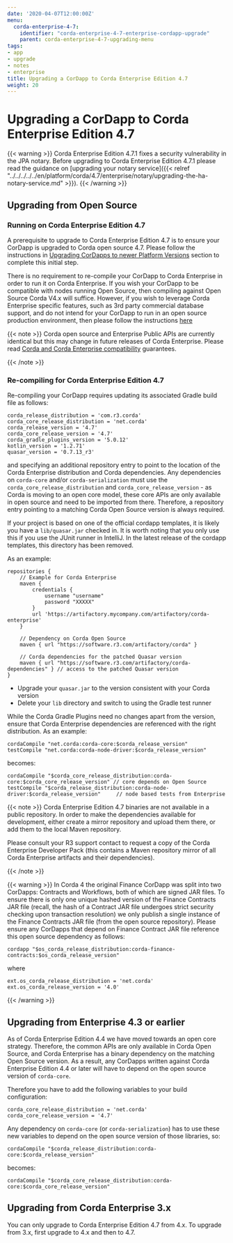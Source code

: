 ```yaml
---
date: '2020-04-07T12:00:00Z'
menu:
  corda-enterprise-4-7:
    identifier: "corda-enterprise-4-7-enterprise-cordapp-upgrade"
    parent: corda-enterprise-4-7-upgrading-menu
tags:
- app
- upgrade
- notes
- enterprise
title: Upgrading a CorDapp to Corda Enterprise Edition 4.7
weight: 20
---
```





# Upgrading a CorDapp to Corda Enterprise Edition 4.7

{{< warning >}}
Corda Enterprise Edition 4.7.1 fixes a security vulnerability in the JPA notary. Before upgrading to Corda Enterprise Edition 4.7.1 please read the guidance on [upgrading your notary service]({{< relref "../../../../../en/platform/corda/4.7/enterprise/notary/upgrading-the-ha-notary-service.md" >}}).
{{< /warning >}}

## Upgrading from Open Source


### Running on Corda Enterprise Edition 4.7

A prerequisite to upgrade to Corda Enterprise Edition 4.7 is to ensure your CorDapp is upgraded to Corda open source 4.7.
Please follow the instructions in [Upgrading CorDapps to newer Platform Versions](app-upgrade-notes.md) section to complete this initial step.

There is no requirement to re-compile your CorDapp to Corda Enterprise in order to run it on Corda Enterprise. If you wish your CorDapp to
be compatible with nodes running Open Source, then compiling against Open Source Corda V4.x will suffice.
However, if you wish to leverage Corda Enterprise specific features, such as 3rd party commercial database support, and do not intend
for your CorDapp to run in an open source production environment, then please follow the instructions [here](#re-compiling-for-corda-enterprise-47)

{{< note >}}
Corda open source and Enterprise Public APIs are currently identical but this may change in future releases of Corda Enterprise.
Please read [Corda and Corda Enterprise compatibility](version-compatibility.md) guarantees.

{{< /note >}}


### Re-compiling for Corda Enterprise Edition 4.7

Re-compiling your CorDapp requires updating its associated Gradle build file as follows:

```shell
corda_release_distribution = 'com.r3.corda'
corda_core_release_distribution = 'net.corda'
corda_release_version = '4.7'
corda_core_release_version = '4.7'
corda_gradle_plugins_version = '5.0.12'
kotlin_version = '1.2.71'
quasar_version = '0.7.13_r3'
```

and specifying an additional repository entry to point to the location of the Corda Enterprise distribution and Corda dependencies. Any
dependencies on `corda-core` and/or `corda-serialization` must use the `corda_core_release_distribution` and
`corda_core_release_version` - as Corda is moving to an open core model, these core APIs are only available in open source and need to
be imported from there. Therefore, a repository entry pointing to a matching Corda Open Source version is always required.

If your project is based on one of the official cordapp templates, it is likely you have a `lib/quasar.jar` checked in.  It is worth noting
that you only use this if you use the JUnit runner in IntelliJ.  In the latest release of the cordapp templates, this directory has
been removed.

As an example:

```shell
repositories {
    // Example for Corda Enterprise
    maven {
        credentials {
            username "username"
            password "XXXXX"
        }
        url 'https://artifactory.mycompany.com/artifactory/corda-enterprise'
    }

    // Dependency on Corda Open Source
    maven { url "https://software.r3.com/artifactory/corda" }

    // Corda dependencies for the patched Quasar version
    maven { url "https://software.r3.com/artifactory/corda-dependencies" } // access to the patched Quasar version
}
```


* Upgrade your `quasar.jar` to the version consistent with your Corda version
* Delete your `lib` directory and switch to using the Gradle test runner

While the Corda Gradle Plugins need no changes apart from the version, ensure that Corda Enterprise dependencies are referenced with the right distribution. As an example:

```shell
cordaCompile "net.corda:corda-core:$corda_release_version"
testCompile "net.corda:corda-node-driver:$corda_release_version"
```

becomes:

```shell
cordaCompile "$corda_core_release_distribution:corda-core:$corda_core_release_version" // core depends on Open Source
testCompile "$corda_release_distribution:corda-node-driver:$corda_release_version"     // node based tests from Enterprise
```

{{< note >}}
Corda Enterprise Edition 4.7 binaries are not available in a public repository. In order to make the dependencies available for development, either
create a mirror repository and upload them there, or add them to the local Maven repository.

Please consult your R3 support contact to request a copy of the Corda Enterprise Developer Pack (this contains a Maven repository mirror
of all Corda Enterprise artifacts and their dependencies).

{{< /note >}}

{{< warning >}}
In Corda 4 the original Finance CorDapp was split into two CorDapps: Contracts and Workflows, both of which are signed JAR files.
To ensure there is only one unique hashed version of the Finance Contracts JAR file (recall, the hash of a Contract JAR file undergoes strict
security checking upon transaction resolution) we only publish a single instance of the Finance Contracts JAR file (from the open source repository).
Please ensure any CorDapps that depend on Finance Contract JAR file reference this open source dependency as follows:

```shell
cordapp "$os_corda_release_distribution:corda-finance-contracts:$os_corda_release_version"
```

where

```shell
ext.os_corda_release_distribution = 'net.corda'
ext.os_corda_release_version = '4.0'
```

{{< /warning >}}



## Upgrading from Enterprise 4.3 or earlier

As of Corda Enterprise Edition 4.4 we have moved towards an open core strategy. Therefore, the common APIs are only available in Corda
Open Source, and Corda Enterprise has a binary dependency on the matching Open Source version. As a result, any CorDapps written against
Corda Enterprise Edition 4.4 or later will have to depend on the open source version of `corda-core`.

Therefore you have to add the following variables to your build configuration:

```shell
corda_core_release_distribution = 'net.corda'
corda_core_release_version = '4.7'
```

Any dependency on `corda-core` (or `corda-serialization`) has to use these new variables to depend on the open source version of those
libraries, so:

```shell
cordaCompile "$corda_release_distribution:corda-core:$corda_release_version"
```

becomes:

```shell
cordaCompile "$corda_core_release_distribution:corda-core:$corda_core_release_version"
```


## Upgrading from Corda Enterprise 3.x

You can only upgrade to Corda Enterprise Edition 4.7 from 4.x. To upgrade from 3.x, first upgrade to 4.x and then to 4.7.
